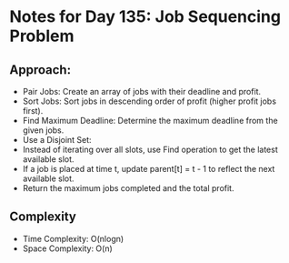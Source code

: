 # Notes for Day 135: Job Sequencing Problem

## Approach:

- Pair Jobs: Create an array of jobs with their deadline and profit.
- Sort Jobs: Sort jobs in descending order of profit (higher profit jobs first).
- Find Maximum Deadline: Determine the maximum deadline from the given jobs.
- Use a Disjoint Set:
- Instead of iterating over all slots, use Find operation to get the latest available slot.
- If a job is placed at time t, update parent[t] = t - 1 to reflect the next available slot.
- Return the maximum jobs completed and the total profit.

## Complexity

- Time Complexity: O(nlogn)
- Space Complexity: O(n)
